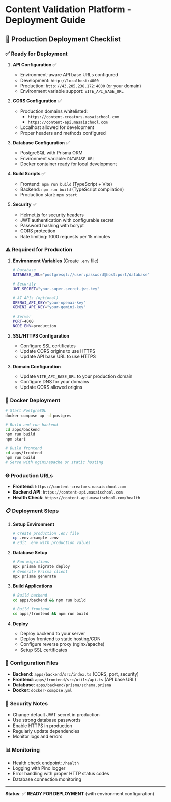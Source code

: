 # Content Validation Platform - Deployment Guide

## 🚀 Production Deployment Checklist

### ✅ **Ready for Deployment**

1. **API Configuration** ✅
   - Environment-aware API base URLs configured
   - Development: `http://localhost:4000`
   - Production: `http://43.205.238.172:4000` (or your domain)
   - Environment variable support: `VITE_API_BASE_URL`

2. **CORS Configuration** ✅
   - Production domains whitelisted:
     - `https://content-creators.masaischool.com`
     - `https://content-api.masaischool.com`
   - Localhost allowed for development
   - Proper headers and methods configured

3. **Database Configuration** ✅
   - PostgreSQL with Prisma ORM
   - Environment variable: `DATABASE_URL`
   - Docker container ready for local development

4. **Build Scripts** ✅
   - Frontend: `npm run build` (TypeScript + Vite)
   - Backend: `npm run build` (TypeScript compilation)
   - Production start: `npm start`

5. **Security** ✅
   - Helmet.js for security headers
   - JWT authentication with configurable secret
   - Password hashing with bcrypt
   - CORS protection
   - Rate limiting: 1000 requests per 15 minutes

### ⚠️ **Required for Production**

1. **Environment Variables** (Create `.env` file)
   ```bash
   # Database
   DATABASE_URL="postgresql://user:password@host:port/database"
   
   # Security
   JWT_SECRET="your-super-secret-jwt-key"
   
   # AI APIs (optional)
   OPENAI_API_KEY="your-openai-key"
   GEMINI_API_KEY="your-gemini-key"
   
   # Server
   PORT=4000
   NODE_ENV=production
   ```

2. **SSL/HTTPS Configuration**
   - Configure SSL certificates
   - Update CORS origins to use HTTPS
   - Update API base URL to use HTTPS

3. **Domain Configuration**
   - Update `VITE_API_BASE_URL` to your production domain
   - Configure DNS for your domains
   - Update CORS allowed origins

### 🐳 **Docker Deployment**

```bash
# Start PostgreSQL
docker-compose up -d postgres

# Build and run backend
cd apps/backend
npm run build
npm start

# Build frontend
cd apps/frontend
npm run build
# Serve with nginx/apache or static hosting
```

### 🌐 **Production URLs**

- **Frontend**: `https://content-creators.masaischool.com`
- **Backend API**: `https://content-api.masaischool.com`
- **Health Check**: `https://content-api.masaischool.com/health`

### 📋 **Deployment Steps**

1. **Setup Environment**
   ```bash
   # Create production .env file
   cp .env.example .env
   # Edit .env with production values
   ```

2. **Database Setup**
   ```bash
   # Run migrations
   npx prisma migrate deploy
   # Generate Prisma client
   npx prisma generate
   ```

3. **Build Applications**
   ```bash
   # Build backend
   cd apps/backend && npm run build
   
   # Build frontend
   cd apps/frontend && npm run build
   ```

4. **Deploy**
   - Deploy backend to your server
   - Deploy frontend to static hosting/CDN
   - Configure reverse proxy (nginx/apache)
   - Setup SSL certificates

### 🔧 **Configuration Files**

- **Backend**: `apps/backend/src/index.ts` (CORS, port, security)
- **Frontend**: `apps/frontend/src/utils/api.ts` (API base URL)
- **Database**: `apps/backend/prisma/schema.prisma`
- **Docker**: `docker-compose.yml`

### 🚨 **Security Notes**

- Change default JWT secret in production
- Use strong database passwords
- Enable HTTPS in production
- Regularly update dependencies
- Monitor logs and errors

### 📊 **Monitoring**

- Health check endpoint: `/health`
- Logging with Pino logger
- Error handling with proper HTTP status codes
- Database connection monitoring

---

**Status**: ✅ **READY FOR DEPLOYMENT** (with environment configuration)
